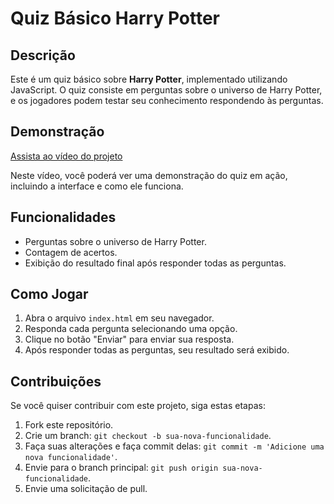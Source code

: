 # Quiz Básico Harry Potter 

## Descrição

Este é um quiz básico sobre **Harry Potter**, implementado utilizando JavaScript. O quiz consiste em perguntas sobre o universo de Harry Potter, e os jogadores podem testar seu conhecimento respondendo às perguntas.

## Demonstração

[Assista ao vídeo do projeto](https://github.com/Nugguet/quiz_harry_potter/assets/32404276/9f918564-a3aa-44e4-9c5f-37492f395e1e)

Neste vídeo, você poderá ver uma demonstração do quiz em ação, incluindo a interface e como ele funciona.

## Funcionalidades

- Perguntas sobre o universo de Harry Potter.
- Contagem de acertos.
- Exibição do resultado final após responder todas as perguntas.

## Como Jogar

1. Abra o arquivo `index.html` em seu navegador.
2. Responda cada pergunta selecionando uma opção.
3. Clique no botão "Enviar" para enviar sua resposta.
4. Após responder todas as perguntas, seu resultado será exibido.

## Contribuições

Se você quiser contribuir com este projeto, siga estas etapas:

1. Fork este repositório.
2. Crie um branch: `git checkout -b sua-nova-funcionalidade`.
3. Faça suas alterações e faça commit delas: `git commit -m 'Adicione uma nova funcionalidade'`.
4. Envie para o branch principal: `git push origin sua-nova-funcionalidade`.
5. Envie uma solicitação de pull.
